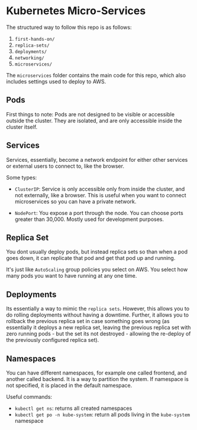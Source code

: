 # Kubernetes Micro-Services

The structured way to follow this repo is as follows:

1. `first-hands-on/`
2. `replica-sets/`
3. `deployments/`
4. `networking/`
5. `microservices/`

The `microservices` folder contains the main code for this repo, which also includes settings used to deploy to AWS.

## Pods

First things to note: Pods are not designed to be visible or accessible outside the cluster. They are isolated, and are only accessible inside the cluster itself.

## Services

Services, essentially, become a network endpoint for either other services or external users to connect to, like the browser.

Some types:

- `ClusterIP`: Service is only accessible only from inside the cluster, and not externally, like a browser. This is useful when you want to connect microservices so you can have a private network.

- `NodePort`: You expose a port through the node. You can choose ports greater than 30,000. Mostly used for development purposes.

## Replica Set

You dont usually deploy pods, but instead replica sets so than when a pod goes down, it can replicate that pod and get that pod up and running.

It's just like `AutoScaling` group policies you select on AWS. You select how many pods you want to have running at any one time.

## Deployments

Its essentially a way to mimic the `replica sets`. However, this allows you to do rolling deployments without having a downtime. Further, it allows you to rollback the previous replica set in case something goes wrong (as essentially it deploys a new replica set, leaving the previous replica set with zero running pods - but the set its not destroyed -  allowing the re-deploy of the previously configured replica set).

## Namespaces

You can have different namespaces, for example one called frontend, and another called backend. It is a way to partition the system. If namespace is not specified, it is placed in the default namespace.

Useful commands:
- `kubectl get ns`: returns all created namespaces
- `kubectl get po -n kube-system`: return all pods living in the `kube-system` namespace
